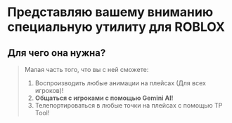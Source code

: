 # Представляю вашему вниманию специальную утилиту для ROBLOX
## Для чего она нужна?

> Малая часть того, что вы с ней сможете:
> 1. Воспроизводить любые анимации на плейсах (Для всех игроков)!
> 2. **Общаться с игроками с помощью Gemini AI!**
> 3. Телепортироваться в любые точки на плейсах с помощью TP Tool! 

